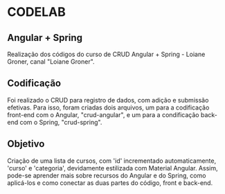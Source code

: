 # CODELAB

## Angular + Spring

Realização dos códigos do curso de CRUD Angular + Spring - Loiane Groner, canal "Loiane Groner".


## Codificação

Foi realizado o CRUD para registro de dados, com adição e submissão efetivas.
Para isso, foram criadas dois arquivos, um para a codificação front-end com o Angular, "crud-angular", e um para a condificação back-end com o Spring, "crud-spring".


## Objetivo

Criação de uma lista de cursos, com 'id' incrementado automaticamente, 'curso' e 'categoria', devidamente estilizada com Material Angular.
Assim, pode-se aprender mais sobre recursos do Angular e do Spring, como aplicá-los e como conectar as duas partes do código, front e back-end.